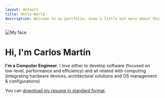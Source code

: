 ```yaml
---
layout: default
title: Hello World
description: Welcome to my portfolio, know a little bit more about this Computer Engineer and technology enthusiast!
---
```

<div class="circular--portrait upper-img">
<img title="My Face" alt="My face" src="/assets/img/my_face.png">
</div>

# Hi, I'm Carlos Martín
**I'm a Computer Engineer**.
I love either to develop software (focused on low-level, performance and efficiency) and all related with computing (integrating hardware devices, architectural solutions and OS management & configurations)

You can [download my resume in standard format](/assets/docs/Carlosmape-cv.pdf). 

